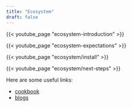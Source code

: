 ```yaml
---
title: "Ecosystem"
draft: false
---
```


{{< youtube_page "ecosystem-introduction" >}}

{{< youtube_page "ecosystem-expectations" >}}


{{< youtube_page "ecosystem/install" >}}

{{< youtube_page "ecosystem/next-steps" >}}

Here are some useful links:

- [cookbook](https://scipy-cookbook.readthedocs.io/)
- [blogs](https://planet.scipy.org/)
